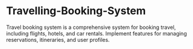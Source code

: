 # Travelling-Booking-System
Travel booking system is a comprehensive system for booking travel, including flights, hotels, and car rentals. Implement features for managing reservations, itineraries, and user profiles.
